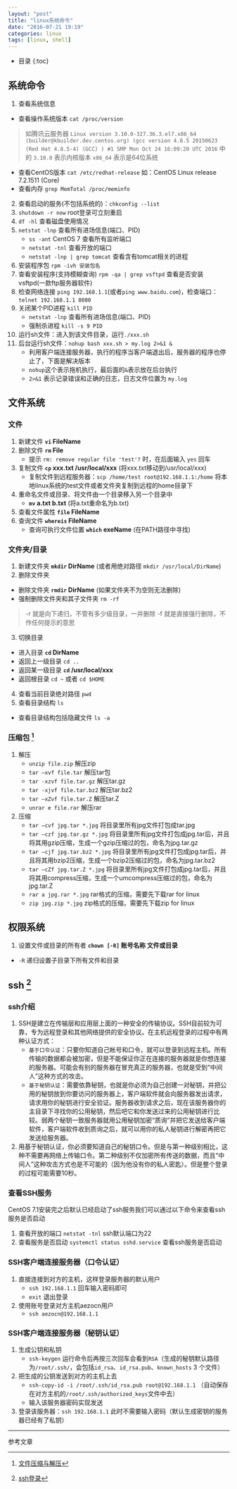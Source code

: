 ```yaml
---
layout: "post"
title: "linux系统命令"
date: "2016-07-21 19:19"
categories: linux
tags: [linux, shell]
---
```


* 目录
{:toc}

## 系统命令

1. 查看系统信息
  - 查看操作系统版本 `cat /proc/version`
  > 如腾讯云服务器 `Linux version 3.10.0-327.36.3.el7.x86_64 (builder@kbuilder.dev.centos.org) (gcc version 4.8.5 20150623 (Red Hat 4.8.5-4) (GCC) ) #1 SMP Mon Oct 24 16:09:20 UTC 2016` 中的 `3.10.0` 表示内核版本 `x86_64` 表示是64位系统

  - 查看CentOS版本 `cat /etc/redhat-release` 如：CentOS Linux release 7.2.1511 (Core)
  - 查看内存 `grep MemTotal /proc/meminfo`

2. 查看启动的服务(不包括系统的)：`chkconfig --list`
3. `shutdown -r now` root登录可立刻重启
4. `df -hl` 查看磁盘使用情况
5. `netstat -lnp` 查看所有进场信息(端口、PID)
    - `ss -ant` CentOS 7 查看所有监听端口
    - `netstat -tnl` 查看开放的端口
    - `netstat -lnp | grep tomcat` 查看含有tomcat相关的进程
6. 安装程序包 `rpm -ivh 安装包名`
7. 查看安装程序(支持模糊查询) `rpm -qa | grep vsftpd` 查看是否安装vsftpd(一款ftp服务器软件)
8. 检查网络连接 `ping 192.168.1.1`(或者`ping www.baidu.com`)，检查端口：`telnet 192.168.1.1 8080`
9. 关闭某个PID进程 `kill PID`
    - `netstat -lnp` 查看所有进场信息(端口、PID)
    - 强制杀进程 `kill -s 9 PID`
10. 运行sh文件：进入到该文件目录，运行`./xxx.sh`
11. 后台运行sh文件：`nohup bash xxx.sh > my.log 2>&1 &`
    - 利用客户端连接服务器，执行的程序当客户端退出后，服务器的程序也停止了，下面是解决版本
    - `nohup`这个表示拖机执行，最后面的`&`表示放在后台执行
    - `2>&1` 表示记录错误和正确的日志，日志文件位置为 `my.log`

## 文件系统

### 文件

1. 新建文件 **`vi` FileName**
2. 删除文件 **`rm` File**
    - 提示 `rm: remove regular file 'test'?` 时，在后面输入 `yes` 回车
3. 复制文件 **`cp` xxx.txt /usr/local/xxx** (将xxx.txt移动到/usr/local/xxx)
    - 复制文件到远程服务器：`scp /home/test root@192.168.1.1:/home` 将本地linux系统的test文件或者文件夹复制到远程的home目录下
4. 重命名文件或目录、将文件由一个目录移入另一个目录中
    - **`mv` a.txt b.txt** (将a.txt重命名为b.txt)
5. 查看文件属性 **`file` FileName**
6. 查询文件 **`whereis` FileName**
    - 查询可执行文件位置 **`which` exeName** (在PATH路径中寻找)

### 文件夹/目录

1. 新建文件夹 **`mkdir` DirName** (或者用绝对路径 `mkdir /usr/local/DirName`)
2. 删除文件夹
  - 删除文件夹 **`rmdir` DirName** (如果文件夹不为空则无法删除)
  - 强制删除文件夹和其子文件夹 `rm -rf`
  > -r 就是向下递归，不管有多少级目录，一并删除
  > -f 就是直接强行删除，不作任何提示的意思

3. 切换目录
  - 进入目录 **`cd` DirName**
  - 返回上一级目录 `cd ..`
  - 返回某一级目录 **`cd` /usr/local/xxx**
  - 返回根目录 `cd ~` 或者 `cd $HOME`

4. 查看当前目录绝对路径 `pwd`
5. 查看目录结构 `ls`
  - 查看目录结构包括隐藏文件 `ls -a`

### 压缩包 [^1]

1. 解压
    - `unzip file.zip` 解压zip
    - `tar –xvf file.tar` 解压tar包
    - `tar -xzvf file.tar.gz` 解压tar.gz
    - `tar -xjvf file.tar.bz2` 解压tar.bz2
    - `tar –xZvf file.tar.Z` 解压tar.Z
    - `unrar e file.rar` 解压rar
2. 压缩
    - `tar –cvf jpg.tar *.jpg` 将目录里所有jpg文件打包成tar.jpg
    - `tar –czf jpg.tar.gz *.jpg` 将目录里所有jpg文件打包成jpg.tar后，并且将其用gzip压缩，生成一个gzip压缩过的包，命名为jpg.tar.gz
    - `tar –cjf jpg.tar.bz2 *.jpg` 将目录里所有jpg文件打包成jpg.tar后，并且将其用bzip2压缩，生成一个bzip2压缩过的包，命名为jpg.tar.bz2
    - `tar –cZf jpg.tar.Z *.jpg` 将目录里所有jpg文件打包成jpg.tar后，并且将其用compress压缩，生成一个umcompress压缩过的包，命名为jpg.tar.Z
    - `rar a jpg.rar *.jpg` rar格式的压缩，需要先下载rar for linux
    - `zip jpg.zip *.jpg` zip格式的压缩，需要先下载zip for linux


## 权限系统
1. 设置文件或目录的所有者 **`chown [-R]` 账号名称 文件或目录**
  - `-R` 递归设置子目录下所有文件和目录


## ssh [^2]

### ssh介绍

1. SSH是建立在传输层和应用层上面的一种安全的传输协议。SSH目前较为可靠，专为远程登录和其他网络提供的安全协议。在主机远程登录的过程中有两种认证方式：
    - `基于口令认证`：只要你知道自己帐号和口令，就可以登录到远程主机。所有传输的数据都会被加密，但是不能保证你正在连接的服务器就是你想连接的服务器。可能会有别的服务器在冒充真正的服务器，也就是受到“中间人”这种方式的攻击。
    - `基于秘钥认证`：需要依靠秘钥，也就是你必须为自己创建一对秘钥，并把公用的秘钥放到你要访问的服务器上，客户端软件就会向服务器发出请求，请求用你的秘钥进行安全验证。服务器收到请求之后，现在该服务器你的主目录下寻找你的公用秘钥，然后吧它和你发送过来的公用秘钥进行比较。弱两个秘钥一致服务器就用公用秘钥加密“质询”并把它发送给客户端软件，客户端软件收到质询之后，就可以用你的私人秘钥进行解密再把它发送给服务器。
2. 用基于秘钥认证，你必须要知道自己的秘钥口令。但是与第一种级别相比，这种不需要再网络上传输口令。第二种级别不仅加密所有传送的数据，而且“中间人”这种攻击方式也是不可能的（因为他没有你的私人密匙）。但是整个登录的过程可能需要10秒。

### 查看SSH服务

CentOS 7.1安装完之后默认已经启动了ssh服务我们可以通过以下命令来查看ssh服务是否启动

1. 查看开放的端口 `netstat -tnl` ssh默认端口为22
2. 查看服务是否启动 `systemctl status sshd.service` 查看ssh服务是否启动

### SSH客户端连接服务器（口令认证）

1. 直接连接到对方的主机，这样登录服务器的默认用户
    - `ssh 192.168.1.1` 回车输入密码即可
    - `exit` 退出登录
2. 使用账号登录对方主机aezocn用户
    - `ssh aezocn@192.168.1.1`

### SSH客户端连接服务器（秘钥认证）

1. 生成公钥和私钥
    - `ssh-keygen` 运行命令后再按三次回车会看到`RSA`（生成的秘钥默认路径为`/root/.ssh/`，会包括`id_rsa`、`id_rsa.pub`、`known_hosts` 3 个文件）
2. 把生成的公钥发送到对方的主机上去
    - `ssh-copy-id -i /root/.ssh/id_rsa.pub root@192.168.1.1` （自动保存在对方主机的`/root/.ssh/authorized_keys`文件中去）
    - 输入该服务器密码实现发送
3. 登录该服务器：`ssh 192.168.1.1` 此时不需要输入密码（默认生成密钥的服务器已经有了私钥）






---

参考文章

[^1]: [文件压缩与解压](http://www.jb51.net/LINUXjishu/43356.html)
[^2]: [ssh登录](http://www.linuxidc.com/Linux/2016-03/129204.htm)

